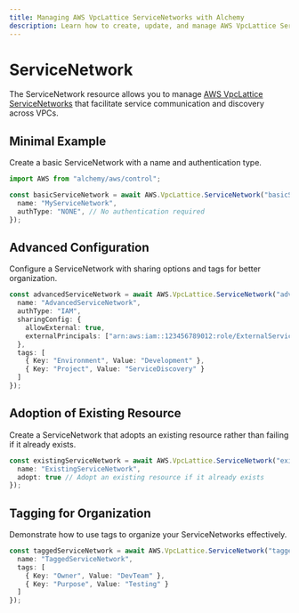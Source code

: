 ```yaml
---
title: Managing AWS VpcLattice ServiceNetworks with Alchemy
description: Learn how to create, update, and manage AWS VpcLattice ServiceNetworks using Alchemy Cloud Control.
---
```


# ServiceNetwork

The ServiceNetwork resource allows you to manage [AWS VpcLattice ServiceNetworks](https://docs.aws.amazon.com/vpclattice/latest/userguide/) that facilitate service communication and discovery across VPCs.

## Minimal Example

Create a basic ServiceNetwork with a name and authentication type.

```ts
import AWS from "alchemy/aws/control";

const basicServiceNetwork = await AWS.VpcLattice.ServiceNetwork("basicServiceNetwork", {
  name: "MyServiceNetwork",
  authType: "NONE", // No authentication required
});
```

## Advanced Configuration

Configure a ServiceNetwork with sharing options and tags for better organization.

```ts
const advancedServiceNetwork = await AWS.VpcLattice.ServiceNetwork("advancedServiceNetwork", {
  name: "AdvancedServiceNetwork",
  authType: "IAM",
  sharingConfig: {
    allowExternal: true,
    externalPrincipals: ["arn:aws:iam::123456789012:role/ExternalServiceRole"]
  },
  tags: [
    { Key: "Environment", Value: "Development" },
    { Key: "Project", Value: "ServiceDiscovery" }
  ]
});
```

## Adoption of Existing Resource

Create a ServiceNetwork that adopts an existing resource rather than failing if it already exists.

```ts
const existingServiceNetwork = await AWS.VpcLattice.ServiceNetwork("existingServiceNetwork", {
  name: "ExistingServiceNetwork",
  adopt: true // Adopt an existing resource if it already exists
});
```

## Tagging for Organization

Demonstrate how to use tags to organize your ServiceNetworks effectively.

```ts
const taggedServiceNetwork = await AWS.VpcLattice.ServiceNetwork("taggedServiceNetwork", {
  name: "TaggedServiceNetwork",
  tags: [
    { Key: "Owner", Value: "DevTeam" },
    { Key: "Purpose", Value: "Testing" }
  ]
});
```